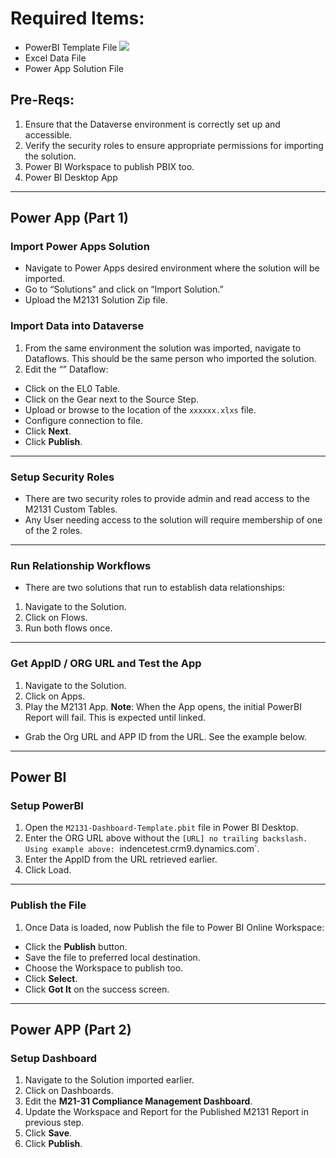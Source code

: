 # Required Items:
- PowerBI Template File ![](https://github.com/Cyberlorians/M-21-31/blob/main/PowerPlatform/PowerBI/M21-31-Dashboard.pbit)
- Excel Data File
- Power App Solution File
## Pre-Reqs:
1. Ensure that the Dataverse environment is correctly set up and accessible.
2. Verify the security roles to ensure appropriate permissions for importing the solution.
3. Power BI Workspace to publish PBIX too.
4. Power BI Desktop App
---
## Power App (Part 1)
### Import Power Apps Solution
- Navigate to Power Apps desired environment where the solution will be imported.
- Go to “Solutions” and click on “Import Solution.”
- Upload the M2131 Solution Zip file.
### Import Data into Dataverse
1. From the same environment the solution was imported, navigate to Dataflows. This should be the same person who imported the solution.
2. Edit the “” Dataflow:
- Click on the EL0 Table.
- Click on the Gear next to the Source Step.
- Upload or browse to the location of the `xxxxxx.xlxs` file.
- Configure connection to file.
- Click **Next**.
- Click **Publish**.
---
### Setup Security Roles
- There are two security roles to provide admin and read access to the M2131 Custom Tables.
- Any User needing access to the solution will require membership of one of the 2 roles.
---
### Run Relationship Workflows
- There are two solutions that run to establish data relationships:
1. Navigate to the Solution.
2. Click on Flows.
3. Run both flows once.
---
### Get AppID / ORG URL and Test the App
1. Navigate to the Solution.
2. Click on Apps.
3. Play the M2131 App.
**Note**: When the App opens, the initial PowerBI Report will fail. This is expected until linked.
- Grab the Org URL and APP ID from the URL. See the example below.
---
## Power BI
### Setup PowerBI
1. Open the `M2131-Dashboard-Template.pbit` file in Power BI Desktop.
2. Enter the ORG URL above without the `[URL] no trailing backslash. Using example above: `indencetest.crm9.dynamics.com`.
3. Enter the AppID from the URL retrieved earlier.
4. Click Load.
---
### Publish the File
1. Once Data is loaded, now Publish the file to Power BI Online Workspace:
- Click the **Publish** button.
- Save the file to preferred local destination.
- Choose the Workspace to publish too.
- Click **Select**.
- Click **Got It** on the success screen.
---
## Power APP (Part 2)
### Setup Dashboard
1. Navigate to the Solution imported earlier.
2. Click on Dashboards.
3. Edit the **M21-31 Compliance Management Dashboard**.
4. Update the Workspace and Report for the Published M2131 Report in previous step.
5. Click **Save**.
6. Click **Publish**.
